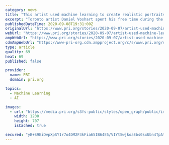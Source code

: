 ```yaml
---
category: news
title: "This artist used machine learning to create realistic portraits of Roman emperors"
excerpt: "Toronto artist Daniel Voshart spent his free time during the pandemic learning a design software called Artbreeder. He compiled hundreds of images from ancient sculpted busts, coins and statues to create realistic-looking portraits of Roman emperors from the Principate period."
publishedDateTime: 2020-09-08T19:31:00Z
originalUrl: "https://www.pri.org/stories/2020-09-07/artist-used-machine-learning-create-realistic-portraits-roman-emperors"
webUrl: "https://www.pri.org/stories/2020-09-07/artist-used-machine-learning-create-realistic-portraits-roman-emperors"
ampWebUrl: "https://www.pri.org/stories/2020-09-07/artist-used-machine-learning-create-realistic-portraits-roman-emperors?amp"
cdnAmpWebUrl: "https://www-pri-org.cdn.ampproject.org/c/s/www.pri.org/stories/2020-09-07/artist-used-machine-learning-create-realistic-portraits-roman-emperors?amp"
type: article
quality: 69
heat: 69
published: false

provider:
  name: PRI
  domain: pri.org

topics:
  - Machine Learning
  - AI

images:
  - url: "https://media.pri.org/s3fs-public/styles/open_graph/public/images/2020/09/2020_0907_roman_emperors.jpg?itok=Uxo8aFaT"
    width: 1200
    height: 707
    isCached: true

secured: "yB+S9EiDvpXpSY1r7o4DM2F3kFia65IB64E5/VIYtSwjkoaEbs0sxUbn4TpAt8kTPeVczG0GqJ5cburtsasacR31JKugnEmmPX7HdTFw0UaIamfNR8SpiWvf9otEpfDcQ6oG25/in93/bvnqiFjGpCY/ogehIB0eet7P8IeyU2jG/tCiUCd9IpJIMJzWoCjcVCfhrjV6pfZMx/0tK7ftDQ+bAXd4doOdSbj89yyg0sH/YDS1X7F8FYuQN+j0/tJIc7zp8ombzfD8V1aGp7a6pM6QRI4OVxnKVURtanPyaF4HmQ2hOtgQlzSx9JFfN80GGsf7aIZ+2JYM+PSYG24m3wApBbcYQYw1RMdCN/1Q/n0=;TMserocJi0kVBrhUCr5m5A=="
---
```


